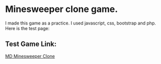 # Minesweeper clone game.
I made this game as a practice. I used javascript, css, bootstrap and php.
Here is the test page:
## Test Game Link:
[MD Minesweeper Clone](http://web.mikidani.probaljaki.hu/minesweeper)
